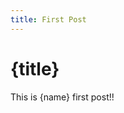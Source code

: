 ```yaml
---
title: First Post
---
```


# {title}

<script>
  let name = "Brian";
</script>

This is {name} first post!!
